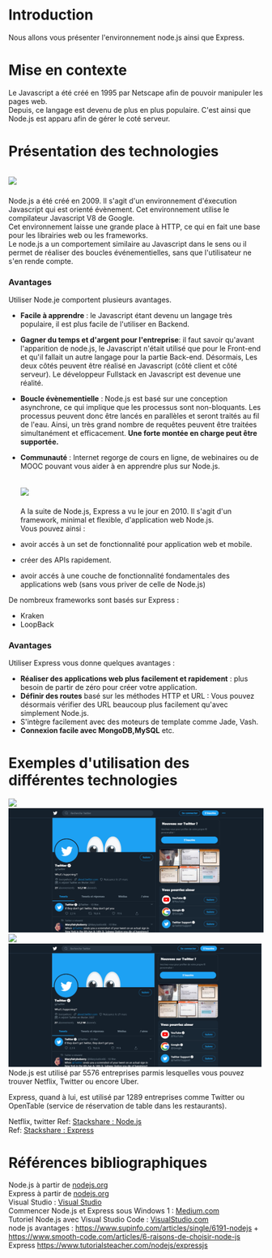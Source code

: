 # Introduction

Nous allons vous présenter l'environnement node.js ainsi que Express.

# Mise en contexte 

Le Javascript a été créé en 1995 par Netscape afin de pouvoir manipuler les pages web. <br/>
Depuis, ce langage est devenu de plus en plus populaire. C'est ainsi que Node.js est apparu afin de gérer le coté serveur.

# Présentation des technologies

   ## <img src="https://miro.medium.com/max/1200/1*X7a7F-yXRUAGLGLzdlGQMA.png" width="200"> 
  Node.js a été créé en 2009.
  Il s'agit d'un environnement d'éxecution Javascript qui est orienté évènement. Cet environnement utilise le compilateur Javascript V8 de Google. <br/>
  Cet environnement laisse une grande place à HTTP, ce qui en fait une base pour les librairies web ou les frameworks. <br/>
  Le node.js a un comportement similaire au Javascript dans le sens ou il permet de réaliser des boucles événementielles, sans que l'utilisateur ne s'en rende compte.
  
  ### Avantages
  
  Utiliser Node.je comportent plusieurs avantages. 
* **Facile à apprendre** : le Javascript étant devenu un langage très populaire, il est plus facile de l'utiliser en Backend.
* **Gagner du temps et d'argent pour l'entreprise**: il faut savoir qu'avant l'apparition de node.js, le Javascript n'était utilisé que pour le Front-end et qu'il fallait un autre langage pour la partie Back-end.  Désormais, Les deux côtés peuvent être réalisé en Javascript (côté client et côté serveur). Le développeur Fullstack en Javascript est devenue une réalité.
* **Boucle évènementielle** : Node.js est basé sur une conception asynchrone, ce qui implique que les processus sont non-bloquants. Les processus peuvent donc être lancés en parallèles et seront traités au fil de l'eau. Ainsi, un très grand nombre de requêtes peuvent être traitées simultanément et efficacement. **Une forte montée en charge peut être supportée.** 
* **Communauté** : Internet regorge de cours en ligne, de webinaires ou de MOOC pouvant vous aider à en apprendre plus sur Node.js.

   ## <img src="https://upload.wikimedia.org/wikipedia/commons/6/64/Expressjs.png" width="200"> 
  
  A la suite de Node.js, Express a vu le jour en 2010.
  Il s'agit d'un framework, minimal et flexible, d'application web Node.js.<br/>
  Vous pouvez ainsi :
* avoir accés à un set de fonctionnalité pour application web et mobile.
* créer des APIs rapidement.
* avoir accés à une couche de fonctionnalité fondamentales des applications web (sans vous priver de celle de Node.js)
            
 De nombreux frameworks sont basés sur Express : 
* Kraken
* LoopBack

### Avantages
Utiliser Express vous donne quelques avantages : 
* **Réaliser des applications web plus facilement et rapidement** : plus besoin de partir de zéro pour créer votre application. 
* **Définir des routes** basé sur les méthodes HTTP et URL : Vous pouvez désormais vérifier des URL beaucoup plus facilement qu'avec simplement Node.js. 
* S'intègre facilement avec des moteurs de template comme Jade, Vash.
* **Connexion facile avec MongoDB,MySQL** etc. 

# Exemples d'utilisation des différentes technologies
![](https://miro.medium.com/max/5088/1*71nlu7Wn0vXdg2VBxi1gBA.png) ![](https://github.com/Arashea/ProjetArchitecture/blob/master/image/Capture.PNG)
<img src="https://miro.medium.com/max/5088/1*71nlu7Wn0vXdg2VBxi1gBA.png" width="500"> <img src="https://github.com/Arashea/ProjetArchitecture/blob/master/image/Capture.PNG" width="500">
<br/>Node.js est utilisé par 5576 entreprises parmis lesquelles vous pouvez trouver Netflix, Twitter ou encore Uber. <br/>

Express, quand à lui, est utilisé par 1289 entreprises comme Twitter ou OpenTable (service de réservation de table dans les restaurants). <br/>
 
 Netflix, twitter 
 Ref: <a href="https://stackshare.io/nodejs" title="stackshare">Stackshare : Node.js</a><br/>
 Ref: <a href=" https://stackshare.io/expressjs" title="stackshare">Stackshare : Express</a><br/>



# Références bibliographiques
 
 Node.js à partir de <a href="https://nodejs.org/fr/about/" title="nodejs">nodejs.org</a><br/>
 Express à partir de <a href="https://expressjs.com" title="Expressjs">nodejs.org</a><br/>
 Visual Studio : <a href="https://code.visualstudio.com/docs/?dv=win64user" title="VSC">Visual Studio</a><br/>
 Commencer Node.js et Express sous Windows 1 : <a href="https://medium.com/@zibon/getting-started-with-nodejs-and-expressjs-2018-51689dae024b" title="Medium">Medium.com</a><br/>
 Tutoriel Node.js avec Visual Studio Code : <a href="https://code.visualstudio.com/docs/nodejs/nodejs-tutorial" title="Tuto">VisualStudio.com </a> <br/>
 node js avantages :  https://www.supinfo.com/articles/single/6191-nodejs   +   https://www.smooth-code.com/articles/6-raisons-de-choisir-node-js  <br/>
 Express https://www.tutorialsteacher.com/nodejs/expressjs  <br/>
 
 


